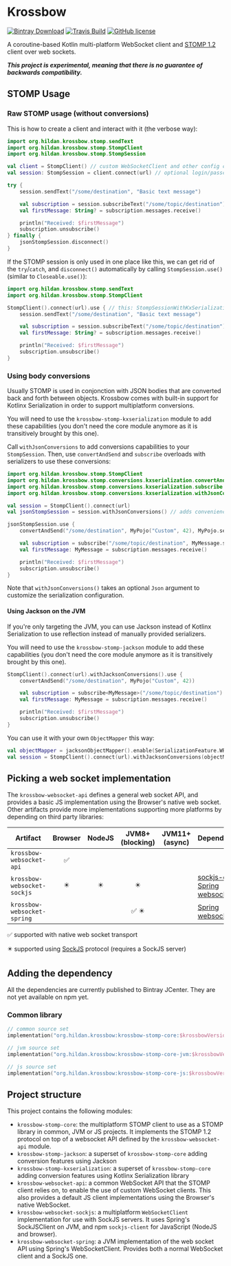 # Krossbow

[![Bintray Download](https://img.shields.io/bintray/v/joffrey-bion/maven/krossbow-stomp-core.svg?label=bintray)](https://bintray.com/joffrey-bion/maven/krossbow-stomp-core/_latestVersion)
[![Travis Build](https://img.shields.io/travis/joffrey-bion/krossbow/master.svg)](https://travis-ci.org/joffrey-bion/krossbow)
[![GitHub license](https://img.shields.io/badge/license-MIT-blue.svg)](https://github.com/joffrey-bion/krossbow/blob/master/LICENSE)

A coroutine-based Kotlin multi-platform WebSocket client and [STOMP 1.2](https://stomp.github.io/index.html) client
 over web sockets.

***This project is experimental, meaning that there is no guarantee of backwards compatibility.***

## STOMP Usage

### Raw STOMP usage (without conversions)

This is how to create a client and interact with it (the verbose way):

```kotlin
import org.hildan.krossbow.stomp.sendText
import org.hildan.krossbow.stomp.StompClient
import org.hildan.krossbow.stomp.StompSession

val client = StompClient() // custom WebSocketClient and other config can be passed in here
val session: StompSession = client.connect(url) // optional login/passcode can be provided here

try {
    session.sendText("/some/destination", "Basic text message") 

    val subscription = session.subscribeText("/some/topic/destination")
    val firstMessage: String? = subscription.messages.receive()

    println("Received: $firstMessage")
    subscription.unsubscribe()
} finally {
    jsonStompSession.disconnect()
}
```

If the STOMP session is only used in one place like this, we can get rid of the `try`/`catch`, and `disconnect()` 
automatically by calling `StompSession.use()` (similar to `Closeable.use()`):

```kotlin
import org.hildan.krossbow.stomp.sendText
import org.hildan.krossbow.stomp.StompClient

StompClient().connect(url).use { // this: StompSessionWithKxSerialization
    session.sendText("/some/destination", "Basic text message") 

    val subscription = session.subscribeText("/some/topic/destination")
    val firstMessage: String? = subscription.messages.receive()

    println("Received: $firstMessage")
    subscription.unsubscribe()
}
```

### Using body conversions

Usually STOMP is used in conjonction with JSON bodies that are converted back and forth between objects.
Krossbow comes with built-in support for Kotlinx Serialization in order to support multiplatform conversions.

You will need to use the `krossbow-stomp-kxserialization` module to add these capabilities (you don't need the core
 module anymore as it is transitively brought by this one).

Call `withJsonConversions` to add conversions capabilities to your `StompSession`.
Then, use `convertAndSend` and `subscribe` overloads with serializers to use these conversions:

```kotlin
import org.hildan.krossbow.stomp.StompClient
import org.hildan.krossbow.stomp.conversions.kxserialization.convertAndSend
import org.hildan.krossbow.stomp.conversions.kxserialization.subscribe
import org.hildan.krossbow.stomp.conversions.kxserialization.withJsonConversions

val session = StompClient().connect(url)
val jsonStompSession = session.withJsonConversions() // adds convenience methods for kotlinx.serialization's conversions

jsonStompSession.use {
    convertAndSend("/some/destination", MyPojo("Custom", 42), MyPojo.serializer()) 

    val subscription = subscribe("/some/topic/destination", MyMessage.serializer())
    val firstMessage: MyMessage = subscription.messages.receive()

    println("Received: $firstMessage")
    subscription.unsubscribe()
}
```

Note that `withJsonConversions()` takes an optional `Json` argument to customize the serialization configuration.

#### Using Jackson on the JVM

If you're only targeting the JVM, you can use Jackson instead of Kotlinx Serialization to use reflection instead of
 manually provided serializers.
 
You will need to use the `krossbow-stomp-jackson` module to add these capabilities (you don't need the core
 module anymore as it is transitively brought by this one).

```kotlin
StompClient().connect(url).withJacksonConversions().use {
    convertAndSend("/some/destination", MyPojo("Custom", 42)) 

    val subscription = subscribe<MyMessage>("/some/topic/destination")
    val firstMessage: MyMessage = subscription.messages.receive()

    println("Received: $firstMessage")
    subscription.unsubscribe()
}
```

You can use it with your own `ObjectMapper` this way:

```kotlin
val objectMapper = jacksonObjectMapper().enable(SerializationFeature.WRITE_DATES_AS_TIMESTAMPS)
val session = StompClient().connect(url).withJacksonConversions(objectMapper)
```

## Picking a web socket implementation

The `krossbow-websocket-api` defines a general web socket API, and provides a basic JS implementation using the
 Browser's native web socket.
Other artifacts provide more implementations supporting more platforms by depending on third party libraries:

| Artifact                    |           Browser          |           NodeJS           |                JVM8+ (blocking)               | JVM11+ (async) | Dependencies                                                                                                                                                                                   |
|-----------------------------|:--------------------------:|:--------------------------:|:---------------------------------------------:|:--------------:|------------------------------------------------------------------------------------------------------------------------------------------------------------------------------------------------|
| `krossbow-websocket-api`    |     :white_check_mark:     |                            |                                               |                |                                                                                                                                                                                                |
| `krossbow-websocket-sockjs` | :eight_pointed_black_star: | :eight_pointed_black_star: |           :eight_pointed_black_star:          |                | [sockjs-client](https://github.com/sockjs/sockjs-client), [Spring websocket](https://docs.spring.io/spring-framework/docs/5.0.0.BUILD-SNAPSHOT/spring-framework-reference/html/websocket.html) |
| `krossbow-websocket-spring` |                            |                            | :white_check_mark: :eight_pointed_black_star: |                | [Spring websocket](https://docs.spring.io/spring-framework/docs/5.0.0.BUILD-SNAPSHOT/spring-framework-reference/html/websocket.html)                                                           |

:white_check_mark: supported with native web socket transport

:eight_pointed_black_star: supported using [SockJS](https://github.com/sockjs/sockjs-client) protocol (requires a SockJS server)

## Adding the dependency

All the dependencies are currently published to Bintray JCenter.
They are not yet available on npm yet.

### Common library

```kotlin
// common source set
implementation("org.hildan.krossbow:krossbow-stomp-core:$krossbowVersion")

// jvm source set
implementation("org.hildan.krossbow:krossbow-stomp-core-jvm:$krossbowVersion")

// js source set
implementation("org.hildan.krossbow:krossbow-stomp-core-js:$krossbowVersion")
```

## Project structure
 
This project contains the following modules:
- `krossbow-stomp-core`: the multiplatform STOMP client to use as a STOMP library in common, JVM or JS projects. It
 implements the STOMP 1.2 protocol on top of a websocket API defined by the `krossbow-websocket-api` module.
- `krossbow-stomp-jackson`: a superset of `krossbow-stomp-core` adding conversion features using Jackson
- `krossbow-stomp-kxserialization`: a superset of `krossbow-stomp-core` adding conversion features using Kotlinx
 Serialization library
- `krossbow-websocket-api`: a common WebSocket API that the STOMP client relies on, to enable the use of custom
 WebSocket clients. This also provides a default JS client implementations using the Browser's native WebSocket.
- `krossbow-websocket-sockjs`: a multiplatform `WebSocketClient` implementation for use with SockJS servers. It uses
 Spring's SockJSClient on JVM, and npm `sockjs-client` for JavaScript (NodeJS and browser).
- `krossbow-websocket-spring`: a JVM implementation of the web socket API using Spring's WebSocketClient. Provides
 both a normal WebSocket client and a SockJS one.
